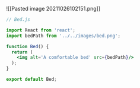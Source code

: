 ![[Pasted image 20211026102151.png]]

```jsx
// Bed.js

import React from 'react';
import bedPath from '../../images/bed.png';

function Bed() {
  return (
    <img alt='A comfortable bed' src={bedPath}/>
  );
}

export default Bed;
```